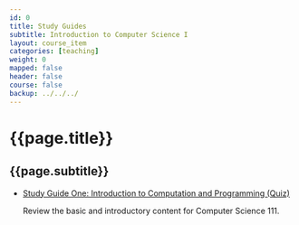 ```yaml
---
id: 0
title: Study Guides
subtitle: Introduction to Computer Science I
layout: course_item
categories: [teaching]
weight: 0
mapped: false
header: false
course: false
backup: ../../../
---
```


# {{page.title}}

## {{page.subtitle}}

<ul>

<li><a href="{{site.baseurl}}teaching/cs111S2016/provide/studyguides/quiz1/cs111S2016_studyguide_quiz01.pdf">Study Guide
One: Introduction to Computation and Programming (Quiz)</a> <p>Review the basic and introductory content for Computer
Science 111.</p>

</ul>
